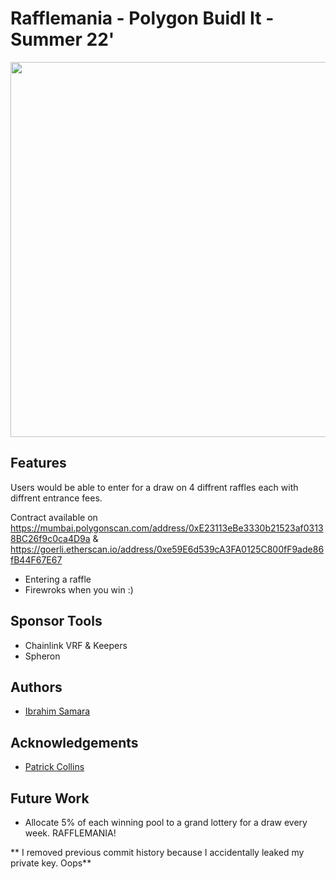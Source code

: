 # Rafflemania - Polygon Buidl It - Summer 22'

<img src="https://github.com/Pack-Way/Raffle-mania/blob/main/public/RaffleMania.png" width="600">

## Features

Users would be able to enter for a draw on 4 diffrent raffles each with diffrent entrance fees.

Contract available on https://mumbai.polygonscan.com/address/0xE23113eBe3330b21523af03138BC26f9c0ca4D9a & https://goerli.etherscan.io/address/0xe59E6d539cA3FA0125C800fF9ade86fB44F67E67

- Entering a raffle
- Firewroks when you win :)

## Sponsor Tools

- Chainlink VRF & Keepers
- Spheron

## Authors

- [Ibrahim Samara](https://github.com/IbrahimSam96)

## Acknowledgements

- [Patrick Collins](https://github.com/PatrickAlphaC)

## Future Work

- Allocate 5% of each winning pool to a grand lottery for a draw every week. RAFFLEMANIA!

** I removed previous commit history because I accidentally leaked my private key. Oops**
